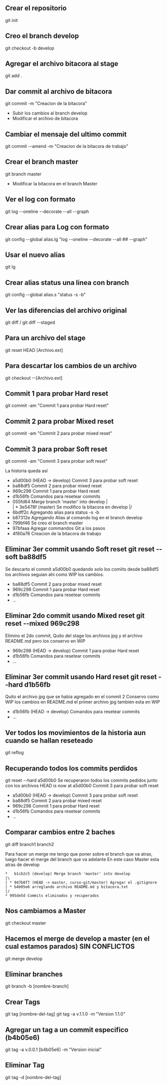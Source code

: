 ## Crear el repositorio				        
git init

## Creo el branch develop			        
git checkout -b develop

## Agregar el archivo bitacora al stage	
git add .

## Dar commit al archivo de bitacora		
git commit -m "Creacion de la bitacora"

* Subir los cambios al branch develop	
* Modificar el archivo de bitacora

## Cambiar el mensaje del ultimo commit		
git commit --amend -m "Creacion de la bitacora de trabajo"

## Crear el branch master			        
git branch master

* Modificar la bitacora en el branch Master

## Ver el log con formato                      
git log --oneline --decorate --all --graph 

## Crear alias para Log con formato            
git config --global alias.lg "log --oneline --decorate --all ## --graph"

## Usar el nuevo alias                         
git lg

## Crear alias status una linea con branch     
git config --global alias.s "status -s -b"

## Ver las diferencias del archivo original    
git diff / git diff --staged

## Para un archivo del stage                   
git reset HEAD [Archivo.ext]

## Para descartar los cambios de un archivo    
git checkout --[Archivo.ext]

## Commit 1 para probar Hard reset
git commit -am "Commit 1 para probar Hard reset"

## Commit 2 para probar Mixed reset
git commit -am "Commit 2 para probar mixed reset"

## Commit 3 para probar Soft reset
git commit -am "Commit 3 para probar soft reset"

La historia queda así
* a5d00b0 (HEAD -> develop) Commit 3 para probar soft reset
* ba88df5 Commit 2 para probar mixed reset
* 969c298 Commit 1 para probar Hard reset
* d1b56fb Comandos para resetear commits
*   055fd64 Merge branch 'master' into develop
|\
| * 3e5478f (master) Se modifico la bitacora en develop
|/
* 6bdff2c Agregando alias para status -s -b
* b87312e Agregando Alias al comando log en el branch develop
* 799bf46 Se creo el branch master
* 97bfaaa Agregar commandos Git a los pasos
* 4f80a76 Creacion de la bitacora de trabajo

## Eliminar 3er commit usando Soft reset            git reset --soft ba88df5

Se descarto el commit a5d00b0 quedando solo los comiits desde ba88df5 los archivos seguian ahi como WIP los cambios.
* ba88df5 Commit 2 para probar mixed reset
* 969c298 Commit 1 para probar Hard reset
* d1b56fb Comandos para resetear commits
* ...

## Eliminar 2do commit usando Mixed reset           git reset --mixed 969c298
Elimino el 2do commit, Quito del stage los archivos jpg y el archivo README.md pero los conservo en WIP

* 969c298 (HEAD -> develop) Commit 1 para probar Hard reset
* d1b56fb Comandos para resetear commits
* ...

## Eliminar 3er commit usando Hard reset           git reset --hard d1b56fb
Quito el archivo jpg que se habia agregado en el commit 2
Conservo como WIP los cambios en README.md el primer archivo jpg tambien esta en WIP

* d1b56fb (HEAD -> develop) Comandos para resetear commits
* ...

## Ver todos los movimientos de la historia aun cuando se hallan reseteado
git reflog

## Recuperando todos los commits perdidos 
git reset --hard a5d00b0
Se recuperaron todos los commits pedidos junto con los archivos
HEAD is now at a5d00b0 Commit 3 para probar soft reset

* a5d00b0 (HEAD -> develop) Commit 3 para probar soft reset
* ba88df5 Commit 2 para probar mixed reset
* 969c298 Commit 1 para probar Hard reset
* d1b56fb Comandos para resetear commits
* ...

## Comparar cambios entre 2 baches             
git diff branch1 branch2

Para hacer un merge me tengo que poner sobre el branch que va atras, luego hacer el merge del branch que va adelante
En este caso Master esta atras de develop

    *   b1cb2c5 (develop) Merge branch 'master' into develop
    |\
    | * 947b0f7 (HEAD -> master, curso-git/master) Agregar el .gitignore
    | * b4b05e6 arreglando archivo README.md y bitacora.txt
    |/
    * 995de5d Commits eliminados y recuperados

## Nos cambiamos a Master
git checkout master

## Hacemos el merge de develop a master (en el cual estamos parados) SIN CONFLICTOS
git merge develop

## Eliminar branches
git branch -b [nombre-branch]

## Crear Tags
git tag [nombre-del-tag]
git tag -a v.1.1.0 -m "Version 1.1.0"

## Agregar un tag a un commit especifico (b4b05e6)
git tag -a v.0.0.1 [b4b05e6] -m "Version inicial"


## Eliminar Tag 
git tag -d [nombre-del-tag]
